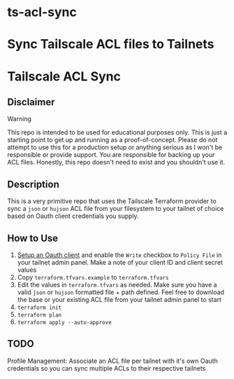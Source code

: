 # ts-acl-sync
Sync Tailscale ACL files to Tailnets
=======
# Tailscale ACL Sync

## Disclaimer

> [!WARNING]
> This repo is intended to be used for educational purposes only. This is just a starting point to get up and running as a proof-of-concept. Please do not attempt to use this for a production setup or anything serious as I won't be responsible or provide support. You are responsible for backing up your ACL files. Honestly, this repo doesn't need to exist and you shouldn't use it.

## Description

This is a very primitive repo that uses the Tailscale Terraform provider to sync a `json` or `hujson` ACL file from your filesystem to your tailnet of choice based on Oauth client credentials you supply.

## How to Use

1. [Setup an Oauth client](https://tailscale.com/kb/1215/oauth-clients#setting-up-an-oauth-client) and enable the `Write` checkbox to `Policy File` in your tailnet admin panel. Make a note of your client ID and client secret values
2. Copy `terraform.tfvars.example` to `terraform.tfvars`
3. Edit the values in `terraform.tfvars` as needed. Make sure you have a valid `json` or `hujson` formatted file + path defined. Feel free to download the base or your existing ACL file from your tailnet admin panel to start
4. `terraform init`
5. `terraform plan`
6. `terraform apply --auto-approve`

## TODO

Profile Management: Associate an ACL file per tailnet with it's own Oauth credentials so you can sync multiple ACLs to their respective tailnets
